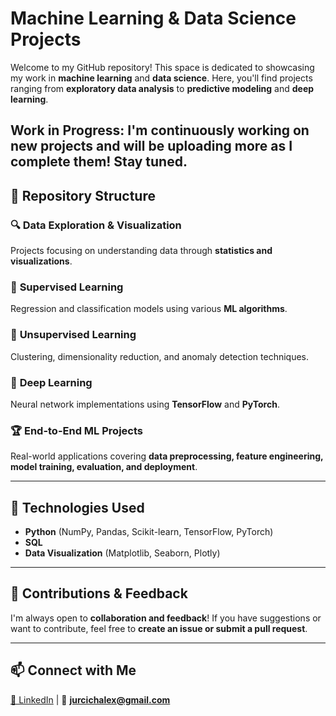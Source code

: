 
# **Machine Learning & Data Science Projects**  

Welcome to my GitHub repository! This space is dedicated to showcasing my work in **machine learning** and **data science**. Here, you'll find projects ranging from **exploratory data analysis** to **predictive modeling** and **deep learning**.  

**Work in Progress**: I'm continuously working on new projects and will be uploading more as I complete them! Stay tuned. 
---

## 📂 **Repository Structure**  

### 🔍 **Data Exploration & Visualization**  
Projects focusing on understanding data through **statistics and visualizations**.  

### 🤖 **Supervised Learning**  
Regression and classification models using various **ML algorithms**.  

### 🔎 **Unsupervised Learning**  
Clustering, dimensionality reduction, and anomaly detection techniques.  

### 🧠 **Deep Learning**  
Neural network implementations using **TensorFlow** and **PyTorch**.  

### 🏆 **End-to-End ML Projects**  
Real-world applications covering **data preprocessing, feature engineering, model training, evaluation, and deployment**.  

---

## 🚀 **Technologies Used**  

- **Python** (NumPy, Pandas, Scikit-learn, TensorFlow, PyTorch)  
- **SQL**  
- **Data Visualization** (Matplotlib, Seaborn, Plotly)  
---

## 🤝 **Contributions & Feedback**  

I'm always open to **collaboration and feedback**! If you have suggestions or want to contribute, feel free to **create an issue or submit a pull request**.  

---

## 📫 **Connect with Me**  

[🔗 LinkedIn](https://www.linkedin.com/in/alexjurcich/) | 📧 **jurcichalex@gmail.com**  



